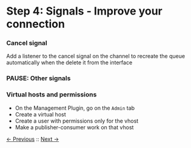 # Step 4: Signals - Improve your connection

### Cancel signal

 Add a listener to the cancel signal on the channel to recreate the queue automatically when the delete it from the interface

### PAUSE: Other signals

### Virtual hosts and permissions

 * On the Management Plugin, go on the `Admin` tab
 * Create a virtual host 
 * Create a user with permissions only for the vhost
 * Make a publisher-consumer work on that vhost

[<- Previous](/step3_routing/README.md) :: [Next ->](/step5_clustering/README.md)